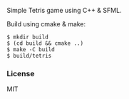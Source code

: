 Simple Tetris game using C++ & SFML.

Build using cmake & make:

```
$ mkdir build
$ (cd build && cmake ..)
$ make -C build
$ build/tetris
```

### License
MIT
